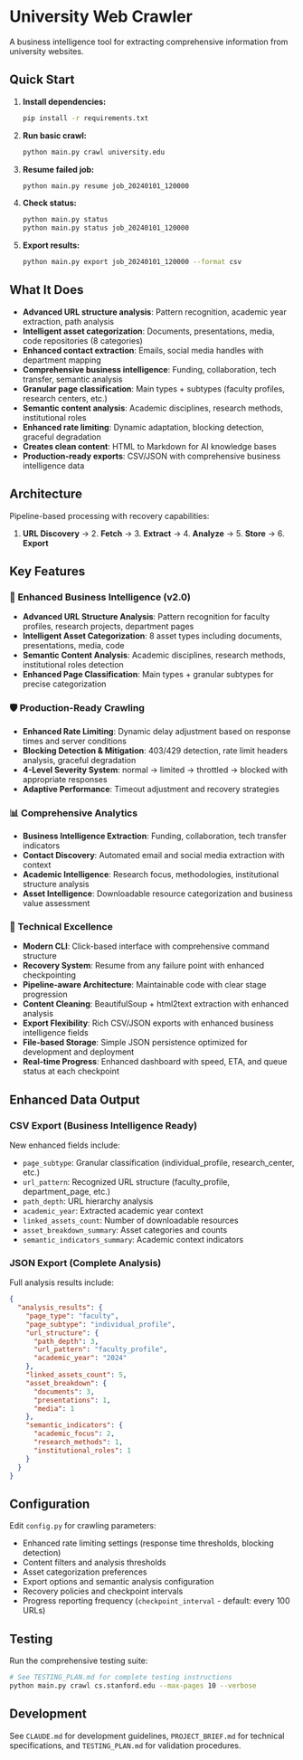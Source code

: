 # University Web Crawler

A business intelligence tool for extracting comprehensive information from university websites.

## Quick Start

1. **Install dependencies:**
   ```bash
   pip install -r requirements.txt
   ```

2. **Run basic crawl:**
   ```bash
   python main.py crawl university.edu
   ```

3. **Resume failed job:**
   ```bash
   python main.py resume job_20240101_120000
   ```

4. **Check status:**
   ```bash
   python main.py status
   python main.py status job_20240101_120000
   ```

5. **Export results:**
   ```bash
   python main.py export job_20240101_120000 --format csv
   ```

## What It Does

- **Advanced URL structure analysis**: Pattern recognition, academic year extraction, path analysis
- **Intelligent asset categorization**: Documents, presentations, media, code repositories (8 categories)
- **Enhanced contact extraction**: Emails, social media handles with department mapping  
- **Comprehensive business intelligence**: Funding, collaboration, tech transfer, semantic analysis
- **Granular page classification**: Main types + subtypes (faculty profiles, research centers, etc.)
- **Semantic content analysis**: Academic disciplines, research methods, institutional roles
- **Enhanced rate limiting**: Dynamic adaptation, blocking detection, graceful degradation
- **Creates clean content**: HTML to Markdown for AI knowledge bases
- **Production-ready exports**: CSV/JSON with comprehensive business intelligence data

## Architecture

Pipeline-based processing with recovery capabilities:
1. **URL Discovery** → 2. **Fetch** → 3. **Extract** → 4. **Analyze** → 5. **Store** → 6. **Export**

## Key Features

### 🎯 Enhanced Business Intelligence (v2.0)
- **Advanced URL Structure Analysis**: Pattern recognition for faculty profiles, research projects, department pages
- **Intelligent Asset Categorization**: 8 asset types including documents, presentations, media, code
- **Semantic Content Analysis**: Academic disciplines, research methods, institutional roles detection
- **Enhanced Page Classification**: Main types + granular subtypes for precise categorization

### 🛡️ Production-Ready Crawling  
- **Enhanced Rate Limiting**: Dynamic delay adjustment based on response times and server conditions
- **Blocking Detection & Mitigation**: 403/429 detection, rate limit headers analysis, graceful degradation
- **4-Level Severity System**: normal → limited → throttled → blocked with appropriate responses
- **Adaptive Performance**: Timeout adjustment and recovery strategies

### 📊 Comprehensive Analytics
- **Business Intelligence Extraction**: Funding, collaboration, tech transfer indicators
- **Contact Discovery**: Automated email and social media extraction with context
- **Academic Intelligence**: Research focus, methodologies, institutional structure analysis
- **Asset Intelligence**: Downloadable resource categorization and business value assessment

### 🔧 Technical Excellence
- **Modern CLI**: Click-based interface with comprehensive command structure
- **Recovery System**: Resume from any failure point with enhanced checkpointing
- **Pipeline-aware Architecture**: Maintainable code with clear stage progression
- **Content Cleaning**: BeautifulSoup + html2text extraction with enhanced analysis
- **Export Flexibility**: Rich CSV/JSON exports with enhanced business intelligence fields
- **File-based Storage**: Simple JSON persistence optimized for development and deployment
- **Real-time Progress**: Enhanced dashboard with speed, ETA, and queue status at each checkpoint

## Enhanced Data Output

### CSV Export (Business Intelligence Ready)
New enhanced fields include:
- `page_subtype`: Granular classification (individual_profile, research_center, etc.)
- `url_pattern`: Recognized URL structure (faculty_profile, department_page, etc.)
- `path_depth`: URL hierarchy analysis
- `academic_year`: Extracted academic year context
- `linked_assets_count`: Number of downloadable resources
- `asset_breakdown_summary`: Asset categories and counts
- `semantic_indicators_summary`: Academic context indicators

### JSON Export (Complete Analysis)
Full analysis results include:
```json
{
  "analysis_results": {
    "page_type": "faculty",
    "page_subtype": "individual_profile", 
    "url_structure": {
      "path_depth": 3,
      "url_pattern": "faculty_profile",
      "academic_year": "2024"
    },
    "linked_assets_count": 5,
    "asset_breakdown": {
      "documents": 3,
      "presentations": 1,
      "media": 1
    },
    "semantic_indicators": {
      "academic_focus": 2,
      "research_methods": 1,
      "institutional_roles": 1
    }
  }
}
```

## Configuration

Edit `config.py` for crawling parameters:
- Enhanced rate limiting settings (response time thresholds, blocking detection)
- Content filters and analysis thresholds
- Asset categorization preferences
- Export options and semantic analysis configuration
- Recovery policies and checkpoint intervals
- Progress reporting frequency (`checkpoint_interval` - default: every 100 URLs)

## Testing

Run the comprehensive testing suite:
```bash
# See TESTING_PLAN.md for complete testing instructions
python main.py crawl cs.stanford.edu --max-pages 10 --verbose
```

## Development

See `CLAUDE.md` for development guidelines, `PROJECT_BRIEF.md` for technical specifications, and `TESTING_PLAN.md` for validation procedures.
